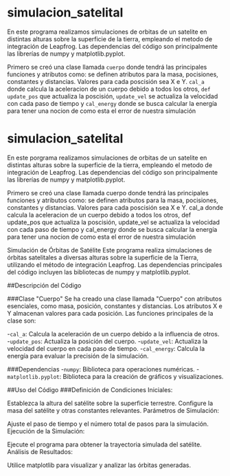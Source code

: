 # simulacion_satelital
En este programa realizamos simulaciones de orbitas de un satelite en distintas alturas sobre la superficie de la tierra, empleando el metodo de integración de Leapfrog. Las dependencias del código son principalmente las librerías de numpy y matplotlib.pyplot.

Primero se creó una clase llamada `cuerpo` donde tendrá las principales funciones y atributos  como:
se definen atributos para la masa, pocisiones, constantes y distancias. Valores para cada poscisión sea X e Y. 
`cal_a` donde calcula la aceleracion de un cuerpo debido a todos los otros, 
`def update_pos` que actualiza la poscisión,
`update_vel` se actualiza la velocidad con cada paso de tiempo 
y `cal_energy` donde se busca calcular la energía para tener una nocion de como esta el error de nuestra simulación

# simulacion_satelital
En este porgrama realizamos simulaciones de orbitas de un satelite en distintas alturas sobre la superficie de la tierra, empleando el metodo de integración de Leapfrog. Las dependencias del código son principalmente las librerías de numpy y matplotlib.pyplot.

Primero se creó una clase llamada cuerpo donde tendrá las principales funciones y atributos  como:
se definen atributos para la masa, pocisiones, constantes y distancias. Valores para cada poscisión sea X e Y. 
cal_a donde calcula la aceleracion de un cuerpo debido a todos los otros, 
def update_pos que actualiza la poscisión,
update_vel se actualiza la velocidad con cada paso de tiempo 
y cal_energy donde se busca calcular la energía para tener una nocion de como esta el error de nuestra simulación

Simulación de Órbitas de Satélite
Este programa realiza simulaciones de órbitas satelitales a diversas alturas sobre la superficie de la Tierra, utilizando el método de integración Leapfrog. Las dependencias principales del código incluyen las bibliotecas de numpy y matplotlib.pyplot.

##Descripción del Código

###Clase "Cuerpo"
Se ha creado una clase llamada "Cuerpo" con atributos esenciales, como masa, posición, constantes y distancias. Los atributos X e Y almacenan valores para cada posición. Las funciones principales de la clase son:

-`cal_a`: Calcula la aceleración de un cuerpo debido a la influencia de otros.
-`update_pos`: Actualiza la posición del cuerpo.
-`update_vel`: Actualiza la velocidad del cuerpo en cada paso de tiempo.
-`cal_energy`: Calcula la energía para evaluar la precisión de la simulación.

###Dependencias
-`numpy`: Biblioteca para operaciones numéricas.
-`matplotlib.pyplot`: Biblioteca para la creación de gráficos y visualizaciones.

##Uso del Código
###Definición de Condiciones Iniciales:

Establezca la altura del satélite sobre la superficie terrestre.
Configure la masa del satélite y otras constantes relevantes.
Parámetros de Simulación:

Ajuste el paso de tiempo y el número total de pasos para la simulación.
Ejecución de la Simulación:

Ejecute el programa para obtener la trayectoria simulada del satélite.
Análisis de Resultados:

Utilice matplotlib para visualizar y analizar las órbitas generadas.
